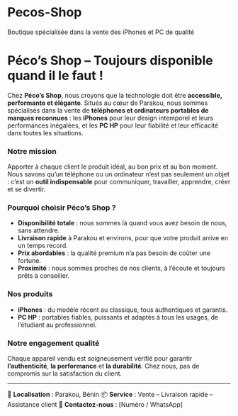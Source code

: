 # Pecos-Shop
Boutique spécialisée dans la vente des iPhones et PC de qualité
# **Péco’s Shop – Toujours disponible quand il le faut !**

Chez **Péco’s Shop**, nous croyons que la technologie doit être **accessible, performante et élégante**. Situés au cœur de Parakou, nous sommes spécialisés dans la vente de **téléphones et ordinateurs portables de marques reconnues** : les **iPhones** pour leur design intemporel et leurs performances inégalées, et les **PC HP** pour leur fiabilité et leur efficacité dans toutes les situations.

### **Notre mission**

Apporter à chaque client le produit idéal, au bon prix et au bon moment. Nous savons qu’un téléphone ou un ordinateur n’est pas seulement un objet : c’est un **outil indispensable** pour communiquer, travailler, apprendre, créer et se divertir.

### **Pourquoi choisir Péco’s Shop ?**

* **Disponibilité totale** : nous sommes là quand vous avez besoin de nous, sans attendre.
* **Livraison rapide** à Parakou et environs, pour que votre produit arrive en un temps record.
* **Prix abordables** : la qualité premium n’a pas besoin de coûter une fortune.
* **Proximité** : nous sommes proches de nos clients, à l’écoute et toujours prêts à conseiller.

### **Nos produits**

* **iPhones** : du modèle récent au classique, tous authentiques et garantis.
* **PC HP** : portables fiables, puissants et adaptés à tous les usages, de l’étudiant au professionnel.

### **Notre engagement qualité**

Chaque appareil vendu est soigneusement vérifié pour garantir **l’authenticité**, **la performance** et **la durabilité**. Chez nous, pas de compromis sur la satisfaction du client.

---

📍 **Localisation** : Parakou, Bénin
📦 **Service** : Vente – Livraison rapide – Assistance client
💬 **Contactez-nous** : \[Numéro / WhatsApp]

